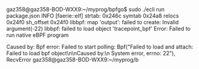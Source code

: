 gaz358@gaz358-BOD-WXX9:~/myprog/bpfgo$ sudo ./ecli run package.json
INFO [faerie::elf] strtab: 0x246c symtab 0x24a8 relocs 0x24f0 sh_offset 0x24f0
libbpf: map 'output': failed to create: Invalid argument(-22)
libbpf: failed to load object 'tracepoint_bpf'
Error: Failed to run native eBPF program

Caused by:
    Bpf error: Failed to start polling: Bpf("Failed to load and attach: Failed to load bpf object\n\nCaused by:\n    System error, errno: 22"), RecvError
gaz358@gaz358-BOD-WXX9:~/myprog/b
